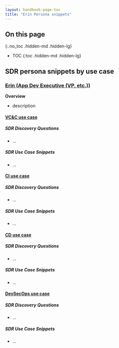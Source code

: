 ```yaml
---
layout: handbook-page-toc
title: "Erin Persona snippets"
---
```


## On this page
{:.no_toc .hidden-md .hidden-lg}

- TOC
{:toc .hidden-md .hidden-lg}

## SDR persona snippets by use case

### [Erin (App Dev Executive (VP, etc.))](https://about.gitlab.com/handbook/marketing/brand-and-product-marketing/product-and-solution-marketing/roles-personas/buyer-persona/#erin---the-application-development-executive-vp-etc)

**Overview**
- description

#### [VC&C use case](https://about.gitlab.com/handbook/marketing/brand-and-product-marketing/product-and-solution-marketing/usecase-gtm/version-control-collaboration/#personas)

##### SDR Discovery Questions

- ...

##### SDR Use Case Snippets

- ...

#### [CI use case](https://about.gitlab.com/handbook/marketing/brand-and-product-marketing/product-and-solution-marketing/usecase-gtm/ci/#personas)

##### SDR Discovery Questions

- ...

##### SDR Use Case Snippets

- ...

#### [CD use case](https://about.gitlab.com/handbook/marketing/brand-and-product-marketing/product-and-solution-marketing/usecase-gtm/cd/#personas)

##### SDR Discovery Questions

- ...

##### SDR Use Case Snippets

- ...

#### [DevSecOps use case](https://about.gitlab.com/handbook/marketing/brand-and-product-marketing/product-and-solution-marketing/usecase-gtm/devsecops/#personas)

##### SDR Discovery Questions

- ...

##### SDR Use Case Snippets

- ...

